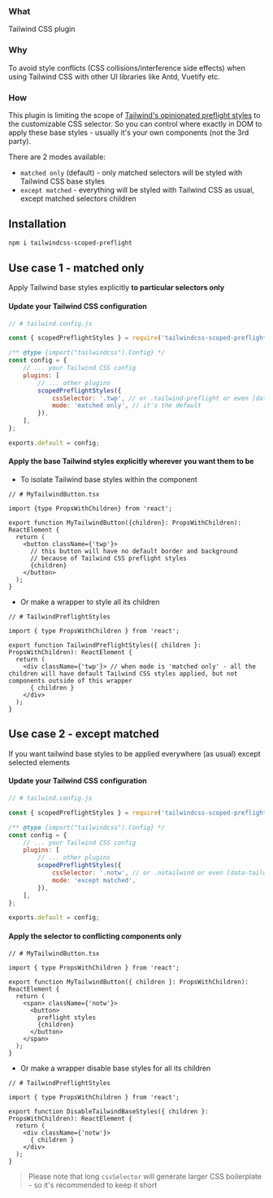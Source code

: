 ### What

Tailwind CSS plugin

### Why

To avoid style conflicts (CSS collisions/interference side effects) when using Tailwind CSS with other UI libraries like Antd, Vuetify etc.

### How

This plugin is limiting the scope of [Tailwind's opinionated preflight styles](https://tailwindcss.com/docs/preflight) to the customizable CSS selector.
So you can control where exactly in DOM to apply these base styles - usually it's your own components (not the 3rd party).

There are 2 modes available:
* `matched only` (default) - only matched selectors will be styled with Tailwind CSS base styles
* `except matched` - everything will be styled with Tailwind CSS as usual, except matched selectors children

## Installation

```bash
npm i tailwindcss-scoped-preflight
```

## Use case 1 - matched only
Apply Tailwind base styles explicitly **to particular selectors only**

#### Update your Tailwind CSS configuration

```javascript 
// # tailwind.config.js

const { scopedPreflightStyles } = require('tailwindcss-scoped-preflight');

/** @type {import("tailwindcss").Config} */
const config = {
    // ... your Tailwind CSS config
    plugins: [
        // ... other plugins
        scopedPreflightStyles({
            cssSelector: '.twp', // or .tailwind-preflight or even [data-twp=true] - any valid CSS selector of your choice
            mode: 'matched only', // it's the default
        }),
    ],
};

exports.default = config;
```

#### Apply the base Tailwind styles explicitly wherever you want them to be
    
* To isolate Tailwind base styles within the component

```tsx
// # MyTailwindButton.tsx

import {type PropsWithChildren} from 'react';

export function MyTailwindButton({children}: PropsWithChildren): ReactElement {
  return (
    <button className={'twp'}> 
      // this button will have no default border and background
      // because of Tailwind CSS preflight styles
      {children}
    </button>
  );
}
```

* Or make a wrapper to style all its children

```tsx
// # TailwindPreflightStyles

import { type PropsWithChildren } from 'react';

export function TailwindPreflightStyles({ children }: PropsWithChildren): ReactElement {
  return (
    <div className={'twp'}> // when mode is 'matched only' - all the children will have default Tailwind CSS styles applied, but not components outside of this wrapper
      { children }
    </div>
  );
}
```


## Use case 2 - except matched
If you want tailwind base styles to be applied everywhere (as usual) except selected elements

#### Update your Tailwind CSS configuration

```javascript 
// # tailwind.config.js

const { scopedPreflightStyles } = require('tailwindcss-scoped-preflight');

/** @type {import("tailwindcss").Config} */
const config = {
    // ... your Tailwind CSS config
    plugins: [
        // ... other plugins
        scopedPreflightStyles({
            cssSelector: '.notw', // or .notailwind or even [data-tailwind=false] - any valid CSS selector of your choice
            mode: 'except matched',
        }),
    ],
};

exports.default = config;
```

#### Apply the selector to conflicting components only 

```tsx
// # MyTailwindButton.tsx

import { type PropsWithChildren } from 'react';
    
export function MyTailwindButton({ children }: PropsWithChildren): ReactElement {
  return (
    <span> className={'notw'}>
      <button>
        preflight styles
        {children}
      </button>
    </span>
  );
}
```

* Or make a wrapper disable base styles for all its children

```tsx
// # TailwindPreflightStyles

import { type PropsWithChildren } from 'react';

export function DisableTailwindBaseStyles({ children }: PropsWithChildren): ReactElement {
  return (
    <div className={'notw'}>
      { children }
    </div>
  );
}
```

> Please note that long `cssSelector` will generate larger CSS boilerplate - so it's recommended to keep it short
